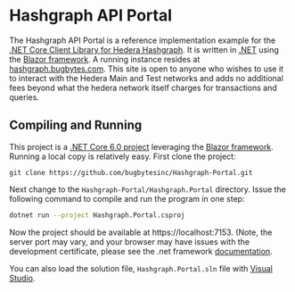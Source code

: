 # Hashgraph API Portal

The Hashgraph API Portal is a reference implementation example for the [.NET Core Client Library for Hedera Hashgraph](https://github.com/bugbytesinc/Hashgraph).  It is written in [.NET](https://dotnet.microsoft.com/download/dotnet/6.0) using the [Blazor framework](https://dotnet.microsoft.com/apps/aspnet/web-apps/blazor).  A running instance resides at [hashgraph.bugbytes.com](https://hashgraph.bugbytes.com).  This site is open to anyone who wishes to use it to interact with the Hedera Main and Test networks and adds no additional fees beyond what the hedera network itself charges for transactions and queries.

## Compiling and Running

This project is a [.NET Core 6.0 project](https://dotnet.microsoft.com/download/dotnet/6.0) leveraging the [Blazor framework](https://dotnet.microsoft.com/apps/aspnet/web-apps/blazor).  Running a local copy is relatively easy.  First clone the project:
```
git clone https://github.com/bugbytesinc/Hashgraph-Portal.git 
```

Next change to the `Hashgraph-Portal/Hashgraph.Portal` directory.  Issue the following command to compile and run the program in one step:
```bash
dotnet run --project Hashgraph.Portal.csproj 
```
Now the project should be available at https://localhost:7153.  (Note, the server port may vary, and your browser may have issues with the development certificate, please see the .net framework [documentation](https://docs.microsoft.com/en-us/aspnet/core/security/enforcing-ssl?view=aspnetcore-6.0&tabs=visual-studio#trust-the-aspnet-core-https-development-certificate-on-windows-and-macos).


You can also load the solution file, `Hashgraph.Portal.sln` file with [Visual Studio](https://visualstudio.microsoft.com/).
